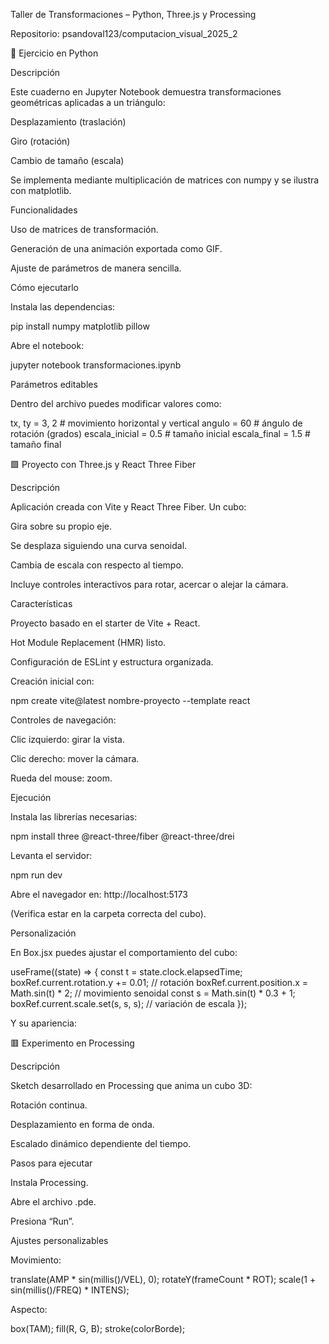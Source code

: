 Taller de Transformaciones – Python, Three.js y Processing

Repositorio: psandoval123/computacion_visual_2025_2

🔷 Ejercicio en Python

Descripción

Este cuaderno en Jupyter Notebook demuestra transformaciones geométricas aplicadas a un triángulo:

Desplazamiento (traslación)

Giro (rotación)

Cambio de tamaño (escala)

Se implementa mediante multiplicación de matrices con numpy y se ilustra con matplotlib.

Funcionalidades

Uso de matrices de transformación.

Generación de una animación exportada como GIF.

Ajuste de parámetros de manera sencilla.

Cómo ejecutarlo

Instala las dependencias:

pip install numpy matplotlib pillow


Abre el notebook:

jupyter notebook transformaciones.ipynb

Parámetros editables

Dentro del archivo puedes modificar valores como:

tx, ty = 3, 2          # movimiento horizontal y vertical
angulo = 60             # ángulo de rotación (grados)
escala_inicial = 0.5    # tamaño inicial
escala_final = 1.5      # tamaño final

🟩 Proyecto con Three.js y React Three Fiber

Descripción

Aplicación creada con Vite y React Three Fiber. Un cubo:

Gira sobre su propio eje.

Se desplaza siguiendo una curva senoidal.

Cambia de escala con respecto al tiempo.

Incluye controles interactivos para rotar, acercar o alejar la cámara.

Características

Proyecto basado en el starter de Vite + React.

Hot Module Replacement (HMR) listo.

Configuración de ESLint y estructura organizada.

Creación inicial con:

npm create vite@latest nombre-proyecto --template react


Controles de navegación:

Clic izquierdo: girar la vista.

Clic derecho: mover la cámara.

Rueda del mouse: zoom.

Ejecución

Instala las librerías necesarias:

npm install three @react-three/fiber @react-three/drei


Levanta el servidor:

npm run dev


Abre el navegador en: http://localhost:5173

(Verifica estar en la carpeta correcta del cubo).

Personalización

En Box.jsx puedes ajustar el comportamiento del cubo:

useFrame((state) => {
  const t = state.clock.elapsedTime;
  boxRef.current.rotation.y += 0.01;      // rotación
  boxRef.current.position.x = Math.sin(t) * 2;  // movimiento senoidal
  const s = Math.sin(t) * 0.3 + 1;
  boxRef.current.scale.set(s, s, s);      // variación de escala
});


Y su apariencia:

<mesh ref={boxRef}>
  <boxGeometry args={[1, 1, 1]} />
  <meshStandardMaterial color="hotpink" />
</mesh>

🟥 Experimento en Processing

Descripción

Sketch desarrollado en Processing que anima un cubo 3D:

Rotación continua.

Desplazamiento en forma de onda.

Escalado dinámico dependiente del tiempo.

Pasos para ejecutar

Instala Processing.

Abre el archivo .pde.

Presiona “Run”.

Ajustes personalizables

Movimiento:

translate(AMP * sin(millis()/VEL), 0);
rotateY(frameCount * ROT);
scale(1 + sin(millis()/FREQ) * INTENS);


Aspecto:

box(TAM);
fill(R, G, B);
stroke(colorBorde);

